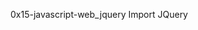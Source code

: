 0x15-javascript-web_jquery
Import JQuery

<head>
    <script src="https://code.jquery.com/jquery-3.2.1.min.js"></script>
</head>

